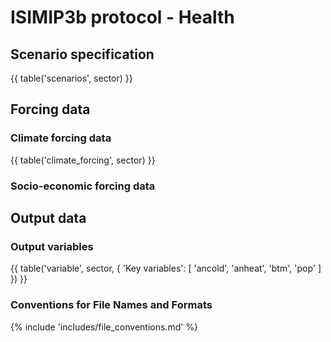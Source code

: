 ISIMIP3b protocol - Health
==========================

Scenario specification
----------------------

{{ table('scenarios', sector) }}

Forcing data
------------

### Climate forcing data

{{ table('climate_forcing', sector) }}

### Socio-economic forcing data

Output data
-----------

### Output variables

{{ table('variable', sector, {
    'Key variables': [
        'ancold',
        'anheat',
        'btm',
        'pop'
    ]
}) }}

### Conventions for File Names and Formats

{% include 'includes/file_conventions.md' %}
